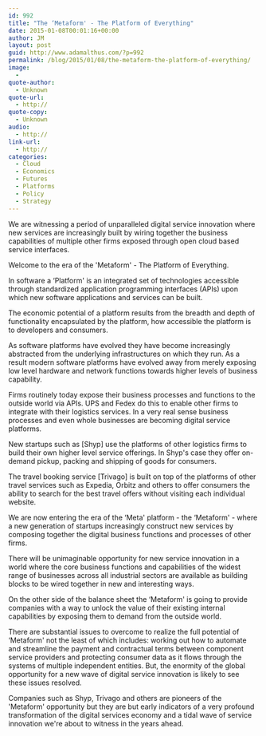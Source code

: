 ```yaml
---
id: 992
title: "The ‘Metaform' - The Platform of Everything"
date: 2015-01-08T00:01:16+00:00
author: JM
layout: post
guid: http://www.adamalthus.com/?p=992
permalink: /blog/2015/01/08/the-metaform-the-platform-of-everything/
image:
  -
quote-author:
  - Unknown
quote-url:
  - http://
quote-copy:
  - Unknown
audio:
  - http://
link-url:
  - http://
categories:
  - Cloud
  - Economics
  - Futures
  - Platforms
  - Policy
  - Strategy
---
```

We are witnessing a period of unparalleled digital service innovation where new services are increasingly built by wiring together the business capabilities of multiple other firms exposed through open cloud based service interfaces.

Welcome to the era of the 'Metaform' - The Platform of Everything.<!--excerpt-->

In software a ‘Platform' is an integrated set of technologies accessible through standardized application programming interfaces (APIs) upon which new software applications and services can be built.

The economic potential of a platform results from the breadth and depth of functionality encapsulated by the platform, how accessible the platform is to developers and consumers.

As software platforms have evolved they have become increasingly abstracted from the underlying infrastructures on which they run. As a result modern software platforms have evolved away from merely exposing low level hardware and network functions towards higher levels of business capability.

Firms routinely today expose their business processes and functions to the outside world via APIs. UPS and Fedex do this to enable other firms to integrate with their logistics services. In a very real sense business processes and even whole businesses are becoming digital service platforms.

New startups such as [Shyp] use the platforms of other logistics firms to build their own higher level service offerings. In Shyp's case they offer on-demand pickup, packing and shipping of goods for consumers.

The travel booking service [Trivago] is built on top of the platforms of other travel services such as Expedia, Orbitz and others to offer consumers the ability to search for the best travel offers without visiting each individual website.

We are now entering the era of the ‘Meta' platform - the ‘Metaform' - where a new generation of startups increasingly construct new services by composing together the digital business functions and processes of other firms.

There will be unimaginable opportunity for new service innovation in a world where the core business functions and capabilities of the widest range of businesses across all industrial sectors are available as building blocks to be wired together in new and interesting ways.

On the other side of the balance sheet the ‘Metaform' is going to provide companies with a way to unlock the value of their existing internal capabilities by exposing them to demand from the outside world.

There are substantial issues to overcome to realize the full potential of ‘Metaform' not the least of which includes: working out how to automate and streamline the payment and contractual terms between component service providers and protecting consumer data as it flows through the systems of multiple independent entities. But, the enormity of the global opportunity for a new wave of digital service innovation is likely to see these issues resolved.

Companies such as Shyp, Trivago and others are pioneers of the 'Metaform' opportunity but they are but early indicators of a very profound transformation of the digital services economy and a tidal wave of service innovation we're about to witness in the years ahead.
